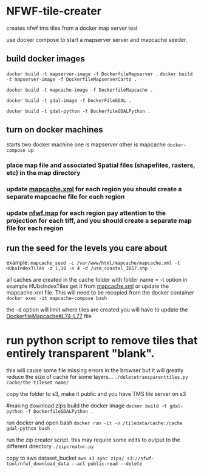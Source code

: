 # NFWF-tile-creater
creates nfwf tms tiles from a docker map server test

use docker compose to start a mapserver server and mapcache seeder.

## build docker images
`docker build -t mapserver-image -f DockerfileMapserver .`
`docker build -t mapserver-image -f DockerfileMapserverCarto .`

`docker build -t mapcache-image -f DockerfileMapcache .`

`docker build -t gdal-image -f DockerFileGDAL .`

`docker build -t gdal-python -f DockerfileGDALPython .`

## turn on docker machines
starts two docker machine one is mapserver other is mapcache
`docker-compose up`

### place map file and associated Spatial files (shapefiles, rasters, etc) in the map directory
### update [mapcache.xml](mapcache-configs/mapcache.xml) for each region you should create a separate mapcache file for each region
### update [nfwf.map](map/nfwf.map) for each region pay attention to the projection for each tiff, and you should create a separate map file for each region

## run the seed for the levels you care about
example:
`mapcache_seed -c /var/www/html/mapcache/mapcache.xml -t HUbsIndexTiles -z 1,10 -n 4 -d /usa_coastal_3857.shp`

all caches are created in the cache folder with folder name = -t option in example HUbsIndexTiles get it from [mapcache.xml](mapcache-configs/mapcache.xml#L36) or update the mapcache.xml file.  This will need to be recopied from the docker container
`docker exec -it mapcache-compose bash`


the -d option will limit where tiles are created you will have to update the [DockerfileMapcache#L74-L77](DockerfileMapcache) file

# run python script to remove tiles that entirely transparent "blank".
this will cause some file missing errors in the browser but it will greatly reduce the size of cache for some layers...
`./deletetransparenttiles.py cache/the tileset name/`

copy the folder to s3, make it public and you have TMS tile server on s3


#making download zips
build the docker image
`docker build -t gdal-python -f DockerfileGDALPython .`

run docker and open bash
`docker run -it -v /tiledata/cache:/cache gdal-python bash`

run the zip creator script.  this may require some edits to output to the different directory
`./zipcreator.py`

copy to aws dataset_bucket
`aws s3 sync zips/ s3://nfwf-tool/nfwf_download_data --acl public-read --delete`

